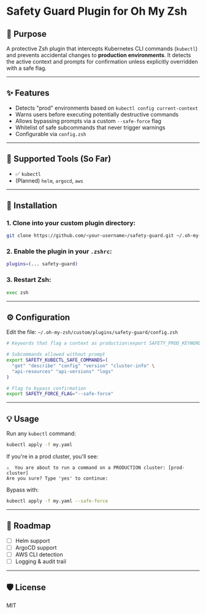# Safety Guard Plugin for Oh My Zsh

## 🚧 Purpose
A protective Zsh plugin that intercepts Kubernetes CLI commands (`kubectl`) and prevents accidental changes to **production environments**. It detects the active context and prompts for confirmation unless explicitly overridden with a safe flag.

---

## ✨ Features
- Detects "prod" environments based on `kubectl config current-context`
- Warns users before executing potentially destructive commands
- Allows bypassing prompts via a custom `--safe-force` flag
- Whitelist of safe subcommands that never trigger warnings
- Configurable via `config.zsh`

---

## 🧩 Supported Tools (So Far)
- ✅ `kubectl`
- (Planned) `helm`, `argocd`, `aws`

---

## 📁 Installation

### 1. Clone into your custom plugin directory:
```bash
git clone https://github.com/<your-username>/safety-guard.git ~/.oh-my-zsh/custom/plugins/safety-guard
```

### 2. Enable the plugin in your `.zshrc`:
```zsh
plugins=(... safety-guard)
```

### 3. Restart Zsh:
```bash
exec zsh
```

---

## ⚙️ Configuration
Edit the file: `~/.oh-my-zsh/custom/plugins/safety-guard/config.zsh`

```zsh
# Keywords that flag a context as production\export SAFETY_PROD_KEYWORDS=("prod" "production" "live")

# Subcommands allowed without prompt
export SAFETY_KUBECTL_SAFE_COMMANDS=(
  "get" "describe" "config" "version" "cluster-info" \
  "api-resources" "api-versions" "logs"
)

# Flag to bypass confirmation
export SAFETY_FORCE_FLAG="--safe-force"
```

---

## 💡 Usage

Run any `kubectl` command:
```bash
kubectl apply -f my.yaml
```
If you're in a prod cluster, you'll see:
```
⚠️  You are about to run a command on a PRODUCTION cluster: [prod-cluster]
Are you sure? Type 'yes' to continue:
```

Bypass with:
```bash
kubectl apply -f my.yaml --safe-force
```

---

## 🧪 Roadmap
- [ ] Helm support
- [ ] ArgoCD support
- [ ] AWS CLI detection
- [ ] Logging & audit trail

---

## 🛡️ License
MIT

